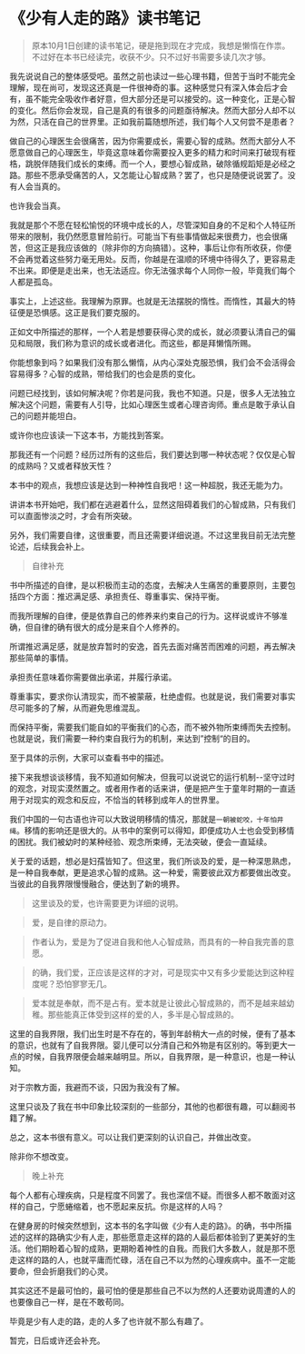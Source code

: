 # 《少有人走的路》读书笔记

> 原本10月1日创建的读书笔记，硬是拖到现在才完成，我想是懒惰在作祟。不过好在本书已经读完，收获不少。只不过好书需要多读几次才够。

我先说说自己的整体感受吧。虽然之前也读过一些心理书籍，但苦于当时不能完全理解，现在尚可，发现这还真是一件很神奇的事。这种感觉只有深入体会后才会有，虽不能完全吸收作者好意，但大部分还是可以接受的。这一种变化，正是心智的变化。然后你会发现，自己是真的有很多的问题亟待解决。然而大部分人却不以为然，只活在自己的世界里。正如我前篇随想所述，我们每个人又何尝不是患者？

做自己的心理医生会很痛苦，因为你需要成长，需要心智的成熟。然而大部分人不愿意做自己的心理医生，毕竟这意味着你需要投入更多的精力和时间来打破现有桎梏，跳脱伴随我们成长的束缚。而一个人，要想心智成熟，破除循规蹈矩是必经之路。那些不愿承受痛苦的人，又怎能让心智成熟？罢了，也只是随便说说罢了。没有人会当真的。

也许我会当真。

我就是那个不愿在轻松愉悦的环境中成长的人，尽管深知自身的不足和个人特征所带来的限制，我仍然愿意冒险前行。可能当下有些事情做起来很费力，也会很痛苦，但这正是我应该做的（除非你的方向搞错）。这种，事后让你有所收获，你便不会再觉着这些努力毫无用处。反而，你越是在温顺的环境中待得久了，更容易走不出来。即便是走出来，也无法适应。你无法强求每个人同你一般，毕竟我们每个人都是孤岛。

事实上，上述这些。我理解为原罪。也就是无法摆脱的惰性。而惰性，其最大的特征便是恐惧感。这正是我们要克服的。

正如文中所描述的那样，一个人若是想要获得心灵的成长，就必须要认清自己的偏见和局限，我们称为意识的成长或者进化。而这些，都是拜懒惰所赐。

你能想象到吗？如果我们没有那么懒惰，从内心深处克服恐惧，我们会不会活得会容易得多？心智的成熟，带给我们的也会是质的变化。

问题已经找到，该如何解决呢？你若是问我，我也不知道。只是，很多人无法独立解决这个问题，需要有人引导，比如心理医生或者心理咨询师。重点是敢于承认自己的问题并能坦白。

或许你也应该读一下这本书，方能找到答案。

那我还有一个问题？经历过所有的这些后，我们要达到哪一种状态呢？仅仅是心智的成熟吗？又或者释放天性？

本书中的观点，我想应该是达到一种神性自我吧！这一种超脱，我还无能为力。

讲讲本书开始吧，我们都在逃避着什么，显然这阻碍着我们的心智成熟，只有我们可以直面惨淡之时，才会有所突破。

另外，我们需要自律，这很重要，而且还需要详细说道。不过这里我目前无法完整论述，后续我会补上。

> 自律补充

书中所描述的自律，是以积极而主动的态度，去解决人生痛苦的重要原则，主要包括四个方面：推迟满足感、承担责任、尊重事实、保持平衡。

而我所理解的自律，便是依靠自己的修养来约束自己的行为。这样说或许不够准确，但自律的确有很大的成分是来自个人修养的。

所谓推迟满足感，就是放弃暂时的安逸，首先去面对痛苦而困难的问题，再去解决那些简单的事情。

承担责任意味着你需要做出承诺，并履行承诺。

尊重事实，要求你认清现实，而不被蒙蔽，杜绝虚假。也就是说，我们需要对事实尽可能多的了解，从而避免思维混乱。

而保持平衡，需要我们能自如的平衡我们的心态，而不被外物所束缚而失去控制。也就是说，我们需要一种约束自我行为的机制，来达到”控制“的目的。

至于具体的示例，大家可以查看书中的描述。

接下来我想谈谈移情，我不知道如何解决，但我可以说说它的运行机制--坚守过时的观念，对现实漠然置之。或者用作者的话来讲，便是把产生于童年时期的一直适用于对现实的观念和反应，不恰当的转移到成年人的世界里。

我们中国的一句古语也许可以大致说明移情的情况，那就是`一朝被蛇咬，十年怕井绳`。移情的影响还是很大的。从书中的案例可以得知，即便成功人士也会受到移情的困扰。我们被幼时的某种经验、观念所束缚，无法突破，便会一直延续。

关于爱的话题，想必是妇孺皆知了。但这里，我们所谈及的爱，是一种深思熟虑，是一种自我奉献，更是追求心智的成熟。这一种爱，需要彼此双方都要做出改变。当彼此的自我界限慢慢融合，便达到了新的境界。

> 这里谈及的爱，也许需要更为详细的说明。

> 爱，是自律的原动力。

> 作者认为，爱是为了促进自我和他人心智成熟，而具有的一种自我完善的意愿。

> 的确，我们爱，正应该是这样的才对，可是现实中又有多少爱能达到这种程度呢？恐怕寥寥无几。

> 爱本就是奉献，而不是占有。爱本就是让彼此心智成熟的，而不是越来越幼稚。那些能真正体受到这样的爱的人，多半是心智成熟的。

这里的自我界限，我们出生时是不存在的，等到年龄稍大一点的时候，便有了基本的意识，也就有了自我界限。婴儿便可以分清自己和外物是有区别的。等到更大一点的时候，自我界限便会越来越明显。所以，自我界限，是一种意识，也是一种认知。

对于宗教方面，我避而不谈，只因为我没有了解。

这里只谈及了我在书中印象比较深刻的一些部分，其他的也都很有趣，可以翻阅书籍了解。

总之，这本书很有意义。可以让我们更深刻的认识自己，并做出改变。

除非你不想改变。

> 晚上补充

每个人都有心理疾病，只是程度不同罢了。我也深信不疑。而很多人都不敢面对这样的自己，宁愿蜷缩着，也不愿起来反抗。你是这样的人吗？

在健身房的时候突然想到，这本书的名字叫做《少有人走的路》。的确，书中所描述的这样的路确实少有人走，那些愿意走这样的路的人最后都体验到了更美好的生活。他们期盼着心智的成熟，更期盼着神性的自我。而我们大多数人，就是那不愿走这样的路的人，也就平庸而忙碌，活在自己不以为然的心理疾病中。虽不一定能要命，但会折磨我们的心灵。

其实这还不是最可怕的，最可怕的便是那些自己不以为然的人还要劝说周遭的人的也要像自己一样，是在不敢苟同。

毕竟是少有人走的路，走的人多了也许就不那么有趣了。


暂完，日后或许还会补充。
